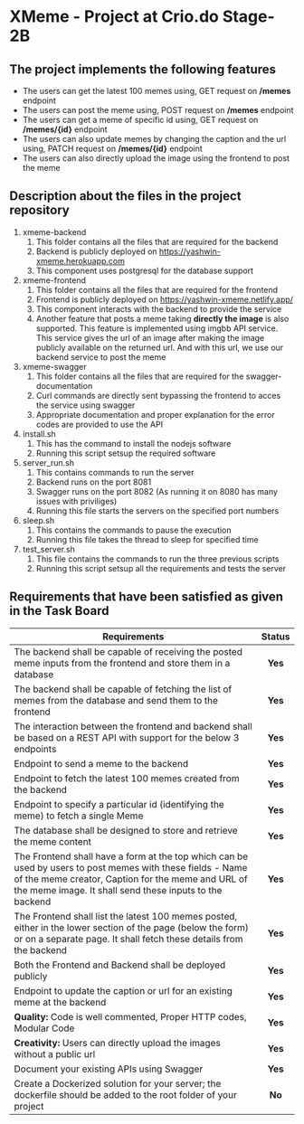 # XMeme - Project at Crio.do Stage-2B

## The project implements the following features
* The users can get the latest 100 memes using, GET request on **/memes** endpoint
* The users can post the meme using, POST request on **/memes** endpoint
* The users can get a meme of specific id using, GET request on **/memes/{id}** endpoint
* The users can also update memes by changing the caption and the url using, PATCH request on **/memes/{id}** endpoint
* The users can also directly upload the image using the frontend to post the meme

## Description about the files in the project repository
1. xmeme-backend
    1. This folder contains all the files that are required for the backend
    1. Backend is publicly deployed on https://yashwin-xmeme.herokuapp.com
    1. This component uses postgresql for the database support
1. xmeme-frontend
    1. This folder contains all the files that are required for the frontend
    1. Frontend is publicly deployed on https://yashwin-xmeme.netlify.app/
    1. This component interacts with the backend to provide the service
    1. Another feature that posts a meme taking **directly the image** is also supported. This feature is implemented using imgbb API service. This service gives the url of an image after making the image publicly available on the returned url. And with this url, we use our backend service to post the meme
1. xmeme-swagger
    1. This folder contains all the files that are required for the swagger-documentation
    1. Curl commands are directly sent bypassing the frontend to acces the service using swagger
    1. Appropriate documentation and proper explanation for the error codes are provided to use the API
1. install.sh
    1. This has the command to install the nodejs software
    1. Running this script setsup the required software
1. server_run.sh
    1. This contains commands to run the server
    1. Backend runs on the port 8081
    1. Swagger runs on the port 8082 (As running it on 8080 has many issues with priviliges)
    1. Running this file starts the servers on the specified port numbers
1. sleep.sh
    1. This contains the commands to pause the execution
    1. Running this file takes the thread to sleep for specified time
1. test_server.sh
    1. This file contains the commands to run the three previous scripts
    1. Running this script setsup all the requirements and tests the server
    
## Requirements that have been satisfied as given in the Task Board

| Requirements | Status |
| --------------------------------------------------------------------------------------------------------------- | :-----: |
| The backend shall be capable of receiving the posted meme inputs from the frontend and store them in a database | **Yes** |
| The backend shall be capable of fetching the list of memes from the database and send them to the frontend     | **Yes** |
| The interaction between the frontend and backend shall be based on a REST API with support for the below 3 endpoints  | **Yes** |
| Endpoint to send a meme to the backend | **Yes** |
| Endpoint to fetch the latest 100 memes created from the backend | **Yes** |
| Endpoint to specify a particular id (identifying the meme) to fetch a single Meme | **Yes** |
| The database shall be designed to store and retrieve the meme content | **Yes** |
| The Frontend shall have a form at the top which can be used by users to post memes with these fields - Name of the meme creator, Caption for the meme and URL of the meme image. It shall send these inputs to the backend | **Yes** |
| The Frontend shall list the latest 100 memes posted, either in the lower section of the page (below the form) or on a separate page. It shall fetch these details from the backend | **Yes** |
| Both the Frontend and Backend shall be deployed publicly | **Yes** |
| Endpoint to update the caption or url for an existing meme at the backend | **Yes** |
| **Quality:** Code is well commented, Proper HTTP codes, Modular Code | **Yes** |
| **Creativity:** Users can directly upload the images without a public url | **Yes** |
| Document your existing APIs using Swagger | **Yes** |
| Create a Dockerized solution for your server; the dockerfile should be added to the root folder of your project | **No** |
